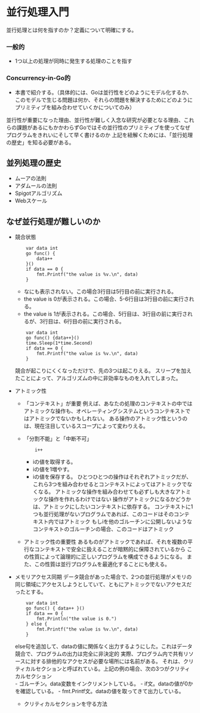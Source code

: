 # 並行処理入門

並行処理とは何を指すのか？定義について明確にする。

### 一般的
- 1つ以上の処理が同時に発生する処理のことを指す

### Concurrency-in-Go的
- 本書で紹介する。（具体的には、Goは並行性をどのようにモデル化するか、このモデルで生じる問題は何か、それらの問題を解決するためにどのようにプリミティブを組み合わせていくかについてのみ）

並行性が重要になった理由、並行性が難しく入念な研究が必要となる理由、これらの課題があるにもかかわらずGoではその並行性のプリミティブを使ってなぜプログラムをきれいにそして早く書けるのか
上記を紐解くためには、「並行処理の歴史」を知る必要がある。

## 並列処理の歴史
- ムーアの法則
- アダムールの法則
- Spigotアルゴリズム
- Webスケール

## なぜ並行処理が難しいのか
- 競合状態
    ```
        var data int
        go func() {
            data++
        }()
        if data == 0 {
            fmt.Printf("the value is %v.\n", data)
        }
    ```
    - なにも表示されない。この場合3行目は5行目の前に実行される。
    - the value is 0が表示される。この場合、5-6行目は3行目の前に実行される。
    - the value is 1が表示される。この場合、5行目は、3行目の前に実行されるが、3行目は、6行目の前に実行される。

    ```
        var data int
        go func() {data++}()
        time.Sleep(1*time.Second)
        if data == 0 {
            fmt.Printf("the value is %v.\n", data)
        }
    ```
    競合が起こりにくくなっただけで、先の3つは起こりえる。
    スリープを加えたことによって、アルゴリズムの中に非効率なものを入れてしまった。

- アトミック性
    - 「コンテキスト」が重要
        例えば、あなたの処理のコンテキストの中ではアトミックな操作も、オペレーティングシステムというコンテキストではアトミックでないかもしれない。
        ある操作のアトミック性というのは、現在注目しているスコープによって変わりえる。
    
    - 「分割不能」と「中断不可」
        ```
            i++
        ```
        - iの値を取得する。
        - iの値を1増やす。
        - iの値を保存する。
        ひとつひとつの操作はそれぞれアトミックだが、これら3つを組み合わせるとコンテキストによってはアトミックでなくなる。
        アトミックな操作を組み合わせても必ずしも大きなアトミックな操作を作れるわけではない
        操作がアトミックになるかどうかは、アトミックにしたいコンテキストに依存する。
        コンテキストに1つも並行処理がないプログラムであれば、このコードはそのコンテキスト内ではアトミック
        もしiを他のゴルーチンに公開しないようなコンテキストのゴルーチンの場合、このコードはアトミック

    - アトミック性の重要性
        あるものがアトミックであれば、それを複数の平行なコンテキストで安全に扱えることが暗黙的に保障されているから
        この性質によって論理的に正しいプログラムを構成できるようになる。
        また、この性質は並行プログラムを最適化することにも使える。

- メモリアクセス同期
    データ競合があった場合で、2つの並行処理がメモリの同じ領域にアクセスしようとしていて、ともにアトミックでないアクセスだったとする。
    ```
        var data int
        go func() { data++ }()
        if data == 0 {
            fmt.Println("the value is 0.")
        } else {
            fmt.Printf("the value is %v.\n", data)
        }
    ```
    else句を追加して、dataの値に関係なく出力するようにした。これはデータ競合で、プログラムの出力は完全に非決定的
    実際、プログラム内で共有リソースに対する排他的なアクセスが必要な場所には名前がある。
    それは、クリティカルセクションと呼ばれている。上記の例の場合、次の3つがクリティカルセクション    
        - ゴルーチン。data変数をインクリメントしている。
        - if文。dataの値が0かを確認している。
        - fmt.Printf文。dataの値を取ってきて出力している。    
        
    - クリティカルセクションを守る方法
    

